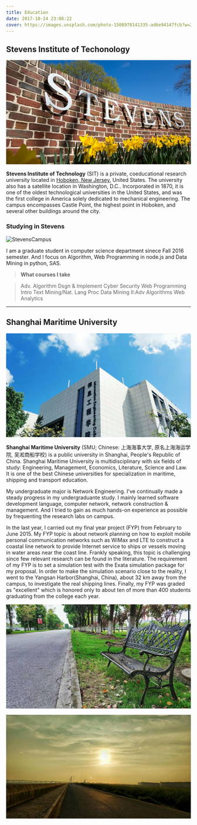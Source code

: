 ```yaml
---
title: Education
date: 2017-10-24 23:08:22
cover: https://images.unsplash.com/photo-1508970141335-ad6e94147fcb?w=2534&ixid=dW5zcGxhc2guY29tOzs7Ozs%3D
---
```


## Stevens Institute of Techonology

![StevensLogo](../images/Stevens_0.jpg)

**Stevens Institute of Technology** (SIT) is a private, coeducational research university located in [Hoboken, New Jersey](https://en.wikipedia.org/wiki/Hoboken,_New_Jersey), United States. The university also has a satellite location in Washington, D.C.. Incorporated in 1870, it is one of the oldest technological universities in the United States, and was the first college in America solely dedicated to mechanical engineering. The campus encompasses Castle Point, the highest point in Hoboken, and several other buildings around the city.

### Studying in Stevens

![StevensCampus](https://images.unsplash.com/photo-1508970232249-433baf661f31?w=2534&ixid=dW5zcGxhc2guY29tOzs7Ozs%3D)

I am a graduate student in computer science department sinece Fall 2016 semester. And I focus on Algorithm, Web Programming in node.js and Data Mining in python, SAS.

> **What courses I take**

> Adv. Algorithm Dsgn & Implement
> Cyber Security
> Web Programming
> Intro Text Mining/Nat. Lang Proc
> Data Mining II:Adv Algorithms
> Web Analytics


---

## Shanghai Maritime University

![SMULogo](../images/smu_1.jpg)

**Shanghai Maritime University** (SMU; Chinese: 上海海事大学, 原名上海海运学院, 吴淞商船学校) is a public university in Shanghai, People's Republic of China. Shanghai Maritime University is multidisciplinary with six fields of study: Engineering, Management, Economics, Literature, Science and Law. It is one of the best Chinese universities for specialization in maritime, shipping and transport education.

My undergraduate major is Network Engineering. I've continually made a steady progress in my undergraduante study. I mainly learned software development language, computer network, network construction & management. And I tried to gain as much hands-on experience as possible by frequenting the research labs on campus. 

In the last year, I carried out my final year project (FYP) from February to
June 2015. My FYP topic is about network planning on how to exploit mobile
personal communication networks such as WiMax and LTE to construct a coastal line network to provide Internet service to ships or vessels moving in water areas near the coast line. Frankly speaking, this topic is challenging since few relevant research can be found in the literature. The requirement of my FYP is to set a simulation test with the Exata simulation package for my proposal. In order to make the simulation scenario close to the reality, I went to the Yangsan Harbor(Shanghai, China), about 32 km away from the campus, to investigate the real shipping lines. Finally, my FYP was graded as "excellent" which is honored only to about ten of more than 400 students graduating from the college each year.


![SMUCampus](../images/smu_4.jpg)

![SMUCampus](../images/smu_3.jpg)

